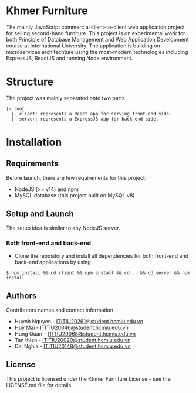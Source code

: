 # Khmer Furniture
The mainly JavaScript commercial client-to-client web application project for selling second-hand furniture. This project is on experimental work for both Principle of Database Management and Web Application Development course at International University. The application is building on microservices architechture using the most-modern technologies including ExpressJS, ReactJS and running Node environment.
<!-- ## Description
  Our software solely provides a platform for sellers, buyers, and advertisers to trade used furniture first in Vietnam, then proceeds internationally. We aim for direct usage of the app since the proposed customers range from 20 to 60 years old. The app is free, and there might be a paid feature that allows sellers and buyers to bump up their products and reach out to others. Also, our app makes money from an advertisement by displaying companies’ banners or events on the app itself.  -->
  
# Structure
The project was mainly separated onto two parts
```
|- root
  |- client: represents a React app for serving front-end side.
  |- server: represents a ExpressJS app for back-end side.
```
<!-- TODO: add more node description for details -->

# Installation
## Requirements
Before launch, there are few requirements for this project:
- NodeJS (>= v14) and npm
- MySQL database (this project built on MySQL v8)

## Setup and Launch
The setup idea is similar to any NodeJS server.

### Both front-end and back-end
- Clone the repository and install all dependencies for both front-end and back-end applications by using
```
$ npm install && cd client && npm install && cd .. && cd server && npm install
```

## Authors
Contributors names and contact information
* Huynh Nguyen -  ITITIU20261@student.hcmiu.edu.vn
* Huy Mai   - ITITIU20046@student.hcmiu.edu.vn
* Hung Quan - ITITIU20068@student.hcmiu.edu.vn
* Tan thien -  ITITIU20020@student.hcmiu.edu.vn
* Dai Nghia -  ITITIU20148@student.hcmiu.edu.vn

## License
This project is licensed under the Khmer Furniture License - see the LICENSE.md file for details

